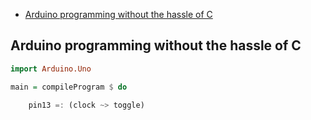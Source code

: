 * [Arduino programming without the hassle of C](README.md#arduino-programming-without-the-hassle-of-c)

Arduino programming without the hassle of C
-------------------------------------------

```haskell
import Arduino.Uno

main = compileProgram $ do

    pin13 =: (clock ~> toggle)
```
